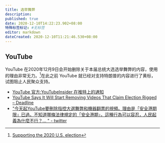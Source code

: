 ```yaml
---
title: 选举舞弊
description:
published: true
date: 2020-12-10T14:22:23.902+08:00
特殊标签标记: #无标签
editor: markdown
dateCreated: 2020-12-10T11:21:46.530+08:00
---
```


## YouTube

YouTube 在2020年12月9日会开始删除关于本届总统大选选举舞弊的内容，使用的理由非常无力。[^20201210000954]在此之前 YouTube 就已经对支持特朗普的内容进行了黄标，试图阻止人民聚众支持。

[^20201210000954]: [Supporting the 2020 U.S. election](https://web.archive.org/web/20201210000954/https://blog.youtube/news-and-events/supporting-the-2020-us-election)

+ [YouTube 官方:YouTubeInsider 在推特上的通知](https://web.archive.org/web/20201209185844if_/https://twitter.com/YouTubeInsider/status/1336672915132194818)
+ [YouTube Says It Will Start Removing Videos That Claim Election Rigged – Deadline](https://web.archive.org/web/20201209210128/https://deadline.com/2020/12/youtube-donald-trump-2020-presidential-election-1234652935/)
+ ["今天起YouTube要刪除指控大選舞弊和機器翻票的視頻。理由是「安全港期限」已過。不知道哪條法律規定的「安全港期」，這種行為可以容忍，人民起義為什麼不行？… " - twitter](https://web.archive.org/web/20201210023912/https://twitter.com/wenzhaocomment/status/1336707580316540930)
